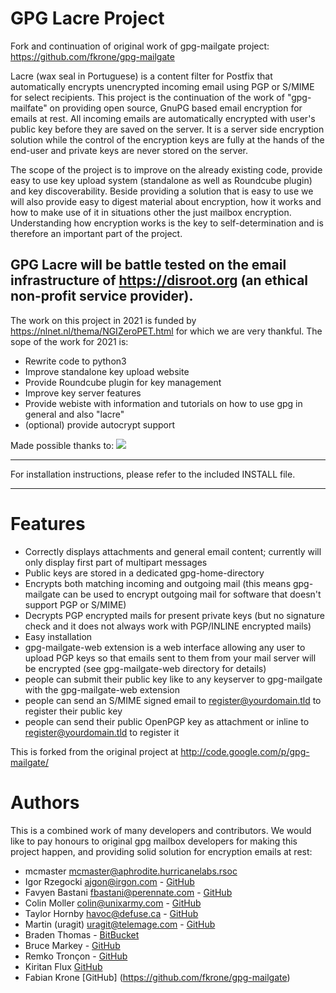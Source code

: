 # GPG Lacre Project

Fork and continuation of original work of gpg-mailgate project: https://github.com/fkrone/gpg-mailgate


Lacre (wax seal in Portuguese) is a content filter for Postfix that automatically encrypts unencrypted incoming email using PGP or S/MIME for select recipients. 
This project is the continuation of the work of "gpg-mailfate" on providing open source, GnuPG based email encryption for emails at rest. All incoming emails are automatically encrypted with user's public key before they are saved on the server. It is a server side encryption solution while the control of the encryption keys are fully at the hands of the end-user and private keys are never stored on the server. 

The scope of the project is to improve on the already existing code, provide easy to use key upload system (standalone as well as Roundcube plugin) and key discoverability. Beside providing a solution that is easy to use we will also provide easy to digest material about encryption, how it works and how to make use of it in situations other the just mailbox encryption. Understanding how encryption works is the key to self-determination and is therefore an important part of the project. 

GPG Lacre will be battle tested on the email infrastructure of https://disroot.org (an ethical non-profit service provider).
---

The work on this project in 2021 is funded by https://nlnet.nl/thema/NGIZeroPET.html for which we are very thankful.
The sope of the work for 2021 is:
 - Rewrite code to python3
 - Improve standalone key upload website
 - Provide Roundcube plugin for key management
 - Improve key server features
 - Provide webiste with information and tutorials on how to use gpg in general and also "lacre"
 - (optional) provide autocrypt support

Made possible thanks to:
![](https://nlnet.nl/logo/banner.png)

---
For installation instructions, please refer to the included INSTALL file.

---

# Features
- Correctly displays attachments and general email content; currently will only display first part of multipart messages
- Public keys are stored in a dedicated gpg-home-directory
- Encrypts both matching incoming and outgoing mail (this means gpg-mailgate can be used to encrypt outgoing mail for software that doesn't support PGP or S/MIME)
- Decrypts PGP encrypted mails for present private keys (but no signature check and it does not always work with PGP/INLINE encrypted mails)
- Easy installation
- gpg-mailgate-web extension is a web interface allowing any user to upload PGP keys so that emails sent to them from your mail server will be encrypted (see gpg-mailgate-web directory for details)
- people can submit their public key like to any keyserver to gpg-mailgate with the gpg-mailgate-web extension
- people can send an S/MIME signed email to register@yourdomain.tld to register their public key
- people can send their public OpenPGP key as attachment or inline to register@yourdomain.tld to register it

This is forked from the original project at http://code.google.com/p/gpg-mailgate/

# Authors

This is a combined work of many developers and contributors. We would like to pay honours to original gpg mailbox developers for making this project happen, and providing solid solution for encryption emails at rest:

* mcmaster <mcmaster@aphrodite.hurricanelabs.rsoc>
* Igor Rzegocki <ajgon@irgon.com> - [GitHub](https://github.com/ajgon/gpg-mailgate)
* Favyen Bastani <fbastani@perennate.com> - [GitHub](https://github.com/uakfdotb/gpg-mailgate)
* Colin Moller <colin@unixarmy.com> - [GitHub](https://github.com/LeftyBC/gpg-mailgate)
* Taylor Hornby <havoc@defuse.ca> - [GitHub](https://github.com/defuse/gpg-mailgate)
* Martin (uragit) <uragit@telemage.com> - [GitHub](https://github.com/uragit/gpg-mailgate)
* Braden Thomas - [BitBucket](https://bitbucket.org/drspringfield/emailencrypt.net/)
* Bruce Markey - [GitHub](https://github.com/TheEd1tor)
* Remko Tronçon - [GitHub](https://github.com/remko/phkp/)
* Kiritan Flux [GitHub](https://github.com/kflux)
* Fabian Krone [GitHub] (https://github.com/fkrone/gpg-mailgate)

